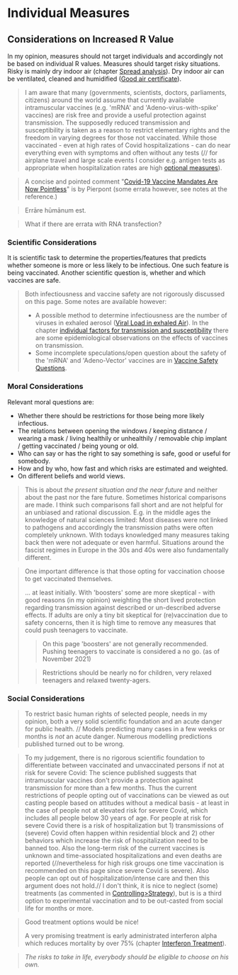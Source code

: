 # Individual Measures

## Considerations on Increased R Value
In my opinion, measures should  not target individuals and accordingly not be based on individual R values. Measures should target risky situations. Risky is mainly dry indoor air (chapter [Spread analysis](../5_epidemiological/spread_analyses.md)). Dry indoor air can be ventilated, cleaned and humidified ([Good air certificate](../7_social/good_air.md)).

> I am aware that many (governments, scientists, doctors, parliaments, citizens) around the world assume that currently available intramuscular vaccines (e.g. 'mRNA' and 'Adeno-virus-with-spike' vaccines) are risk free and provide a useful protection against transmission. The supposedly reduced transmission and susceptibility is taken as a reason to restrict elementary rights and the freedom in varying degrees for those not vaccinated. While those vaccinated - even at high rates of Covid hospitalizations - can do near everything even with symptoms and often without any tests (// for airplane travel and large scale events I consider e.g. antigen tests as appropriate when hospitalization rates are high [optional measures](controlling.md#optional-measures)).

> A concise and pointed comment "[Covid-19 Vaccine Mandates Are Now Pointless](../5_epidemiological/individual_susceptibility_and_transmission.md#pierpont)" is by Pierpont (some errata however, see notes at the reference.)

> Errāre hūmānum est. 

> What if there are errata with RNA transfection?


### Scientific Considerations
It is scientific task to determine the properties/features that predicts whether someone is more or less likely to be infectious. One such feature is being vaccinated. Another scientific question is, whether and which vaccines are safe. 

> Both infectiousness and vaccine safety are not rigorously discussed on this page. Some notes are available however:
> * A possible method to determine infectiousness are the number of viruses in exhaled aerosol ([Viral Load in exhaled Air](../3_medical/diagnosis_and_viral_load.md#viral-load-in-exhaled-air)). In the chapter [individual factors for transmission and susceptibility](../5_epidemiological/individual_susceptibility_and_transmission.md) there are some epidemiological observations on the effects of vaccines on transmission.
> * Some incomplete speculations/open question about the safety of the 'mRNA' and 'Adeno-Vector' vaccines are in [Vaccine Safety Questions](../10_vaccines/vaccine_safety.md).


### Moral Considerations
Relevant moral questions are:
* Whether there should be restrictions for those being more likely infectious.
* The relations between opening the windows / keeping distance / wearing a mask / living healthily or unhealthily / removable chip implant / getting vaccinated / being young or old. 
* Who can say or has the right to say  something is safe, good or useful for somebody.
* How and by who, how fast and which risks are estimated and weighted.
* On different beliefs and world views.

> This is about *the present situation and the near future* and neither about the past nor the fare future. Sometimes historical comparisons are made. I think such comparisons fall short and are not helpful for an unbiased and rational discussion. E.g. in the middle ages the knowledge of natural sciences limited: Most diseases were not linked to pathogens and accordingly the transmission paths were often completely unknown. With todays knowledged many measures taking back then were not adequate or even harmful. Situations around the fascist regimes in Europe in the 30s and 40s were also fundamentally different. 

> One important difference is that those opting for vaccination choose to get vaccinated themselves.
> 
> ... at least initially. With 'boosters' some are more skeptical - with good reasons (in my opinion) weighting the short lived protection regarding transmission against described or un-described adverse effects. If adults are only a tiny bit skeptical for (re)vaccination due to safety concerns, then it is high time to remove any measures that could push teenagers to vaccinate.
>
>> On this page 'boosters' are not generally recommended. Pushing teenagers to vaccinate is considered a no go. (as of November 2021)
>
>> Restrictions should be nearly no for children, very relaxed teenagers and relaxed twenty-agers.




### Social Considerations
> To restrict basic human rights of selected people, needs in my opinion, both a very solid scientific foundation and an acute danger for public health. // Models predicting many cases in a few weeks or months is *not* an acute danger. Numerous modelling predictions published turned out to be wrong.

> To my judgement, there is no rigorous scientific foundation to differentiate between vaccinated and unvaccinated persons if not at risk for severe Covid: The science published suggests that intramuscular vaccines don't provide a protection against transmission for more than a few months. Thus the current restrictions of people opting out of vaccinations can be viewed as out casting people based on attitudes without a medical basis - at least in the case of people not at elevated risk for severe Covid, which includes all people below 30 years of age. For people at risk for severe Covid there is a risk of hospitalization but 1) transmissions of (severe) Covid often happen within residential block and 2) other behaviors which increase the risk of hospitalization need to be banned too. Also the long-term risk of the current vaccines is unknown and time-associated hospitalizations and even deaths are reported (//nevertheless for high risk groups one time vaccination is recommended on this page since severe Covid is severe). Also people can opt out of hospitalization/intense care and then this argument does not hold.// I don't think, it is nice to neglect (some) treatments (as commented in [Controlling>Strategy](controlling.md#strategy)), but is is a third option to experimental vaccination and to be out-casted from social life for months or more.

> Good treatment options would be nice! 
> 
> A very promising treatment is early administrated interferon alpha which reduces mortality by over 75% (chapter [Interferon Treatment](../6_prevention_and_treatment/interferon.md)).


> *The risks to take in life, everybody should be eligible to choose on his own.*
